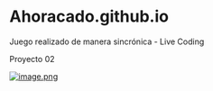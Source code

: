 # Ahoracado.github.io
Juego realizado de manera sincrónica - Live Coding

Proyecto 02

[![image.png](https://i.postimg.cc/RFy8L3v8/image.png)](https://postimg.cc/zbw0JGbS)
